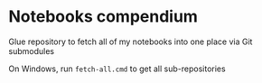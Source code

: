 # Notebooks compendium

Glue repository to fetch all of my notebooks into one place via Git submodules

On Windows, run `fetch-all.cmd` to get all sub-repositories
